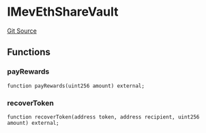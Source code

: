 # IMevEthShareVault
[Git Source](https://github.com/manifoldfinance/mevETH/blob/744c86166044c40a1c176b100f17322ace7974b4/src/interfaces/IMevEthShareVault.sol)


## Functions
### payRewards


```solidity
function payRewards(uint256 amount) external;
```

### recoverToken


```solidity
function recoverToken(address token, address recipient, uint256 amount) external;
```

